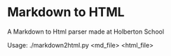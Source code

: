 # Markdown to HTML
A Markdown to Html parser made at Holberton School

Usage: ./markdown2html.py <md_file> <html_file>
